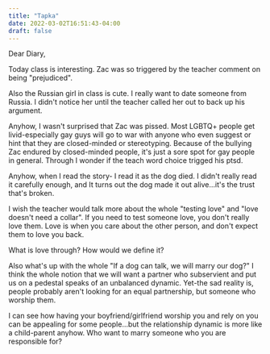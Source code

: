 ```yaml
---
title: "Tapka"
date: 2022-03-02T16:51:43-04:00
draft: false
---
```


Dear Diary,

Today class is interesting. Zac was so triggered by the teacher comment on being "prejudiced".

Also the Russian girl in class is cute. I really want to date someone from Russia. I didn't notice her until the teacher called her out to back up his argument.

Anyhow, I wasn't surprised  that Zac was pissed. Most LGBTQ+ people get livid-especially gay guys will go to war with anyone who even suggest or hint that they are closed-minded or stereotyping. Because of the bullying Zac endured by closed-minded people, it's just a sore spot for gay people in general. Through I wonder if the teach word choice trigged his ptsd. 

Anyhow, when I read the story- I read it as the dog died. I didn't really read it carefully enough, and It turns out the dog made it out alive...it's the trust that's broken.

I wish the teacher would talk more about the whole "testing love" and "love doesn't need a collar". If you need to test someone love, you don't really love them. Love is when you care about the other person, and don't expect them to love you back. 

What is love through? How would we define it?

Also what's up with the whole "If a dog can talk, we will marry our dog?" I think the whole notion that we will want a partner who subservient and put us on a pedestal speaks of an unbalanced dynamic.  Yet-the sad reality is, people probably aren't looking for an equal partnership, but someone who worship them. 

I can see how having your boyfriend/girlfriend worship you and rely on you can be appealing for some people...but the relationship dynamic is more like a child-parent anyhow. Who want to marry someone who you are responsible for?